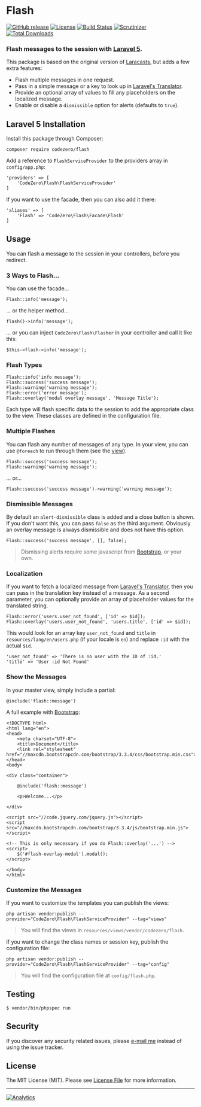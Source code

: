 # Flash

[![GitHub release](https://img.shields.io/github/release/codezero-be/flash.svg)]()
[![License](https://img.shields.io/packagist/l/codezero/flash.svg)]()
[![Build Status](https://img.shields.io/travis/codezero-be/flash.svg?branch=master)](https://travis-ci.org/codezero-be/flash)
[![Scrutinizer](https://img.shields.io/scrutinizer/g/codezero-be/flash.svg)](https://scrutinizer-ci.com/g/codezero-be/flash)
[![Total Downloads](https://img.shields.io/packagist/dt/codezero/flash.svg)](https://packagist.org/packages/codezero/flash)

### Flash messages to the session with [Laravel 5](http://laravel.com/).

This package is based on the original version of [Laracasts](https://github.com/laracasts/flash), but adds a few extra features:

- Flash multiple messages in one request.
- Pass in a simple message or a key to look up in [Laravel's Translator](http://laravel.com/docs/5.0/localization).
- Provide an optional array of values to fill any placeholders on the localized message. 
- Enable or disable a `dismissible` option for alerts (defaults to `true`).

## Laravel 5 Installation

Install this package through Composer:

    composer require codezero/flash

Add a reference to `FlashServiceProvider` to the providers array in `config/app.php`:

    'providers' => [
        'CodeZero\Flash\FlashServiceProvider'
    ]

If you want to use the facade, then you can also add it there:

    'aliases' => [
        'Flash' => 'CodeZero\Flash\Facade\Flash'
    ]
    
## Usage

You can flash a message to the session in your controllers, before you redirect.

### 3 Ways to Flash...

You can use the facade...

    Flash::info('message');
    
... or the helper method...

    flash()->info('message');
    
... or you can inject `CodeZero\Flash\Flasher` in your controller and call it like this:

    $this->flash->info('message');

### Flash Types

    Flash::info('info message');
    Flash::success('success message');
    Flash::warning('warning message');
    Flash::error('error message');
    Flash::overlay('modal overlay message', 'Message Title');

Each type will flash specific data to the session to add the appropriate class to the view. 
These classes are defined in the configuration file. 

### Multiple Flashes

You can flash any number of messages of any type.
In your view, you can use `@foreach` to run through them (see the [view](https://github.com/codezero-be/flash/blob/master/src/views/message.blade.php)).
    
    Flash::success('success message');
    Flash::warning('warning message');

... or...

    Flash::success('success message')->warning('warning message');

### Dismissible Messages

By default an `alert-dismissible` class is added and a close button is shown. 
If you don't want this, you can pass `false` as the third argument. 
Obviously an overlay message is always dismissible and does not have this option. 

    Flash::success('success message', [], false); 

> Dismissing alerts require some javascript from [Bootstrap](http://getbootstrap.com/getting-started/), or your own.

### Localization

If you want to fetch a localized message from [Laravel's Translator](http://laravel.com/docs/5.0/localization), 
then you can pass in the translation key instead of a message. 
As a second parameter, you can optionally provide an array of placeholder values for the translated string.

    Flash::error('users.user_not_found', ['id' => $id]);
    Flash::overlay('users.user_not_found', 'users.title', ['id' => $id]);
    
This would look for an array key `user_not_found` and `title` in `resources/lang/en/users.php` (if your locale is `en`) 
and replace `:id` with the actual `$id`.

    'user_not_found' => 'There is no user with the ID of :id.'
    'title' => 'User :id Not Found'

### Show the Messages

In your master view, simply include a partial:

    @include('flash::message')
    
A full example with [Bootstrap](http://getbootstrap.com/):

    <!DOCTYPE html>
    <html lang="en">
    <head>
        <meta charset="UTF-8">
        <title>Document</title>
        <link rel="stylesheet" href="//maxcdn.bootstrapcdn.com/bootstrap/3.3.4/css/bootstrap.min.css">
    </head>
    <body>
    
    <div class="container">
    
        @include('flash::message')

        <p>Welcome...</p>
        
    </div>
    
    <script src="//code.jquery.com/jquery.js"></script>
    <script src="//maxcdn.bootstrapcdn.com/bootstrap/3.3.4/js/bootstrap.min.js"></script>
    
    <!-- This is only necessary if you do Flash::overlay('...') -->
    <script>
        $('#flash-overlay-modal').modal();
    </script>
    
    </body>
    </html>
    
### Customize the Messages

If you want to customize the templates you can publish the views:

    php artisan vendor:publish --provider="CodeZero\Flash\FlashServiceProvider" --tag="views"

> You will find the views in `resources/views/vendor/codezero/flash`.

If you want to change the class names or session key, publish the configuration file:

    php artisan vendor:publish --provider="CodeZero\Flash\FlashServiceProvider" --tag="config"

> You will find the configuration file at `config/flash.php`.

## Testing

    $ vendor/bin/phpspec run

## Security

If you discover any security related issues, please [e-mail me](mailto:ivan@codezero.be) instead of using the issue tracker.

## License

The MIT License (MIT). Please see [License File](LICENSE.md) for more information.

---
[![Analytics](https://ga-beacon.appspot.com/UA-58876018-1/codezero-be/flash)](https://github.com/igrigorik/ga-beacon)